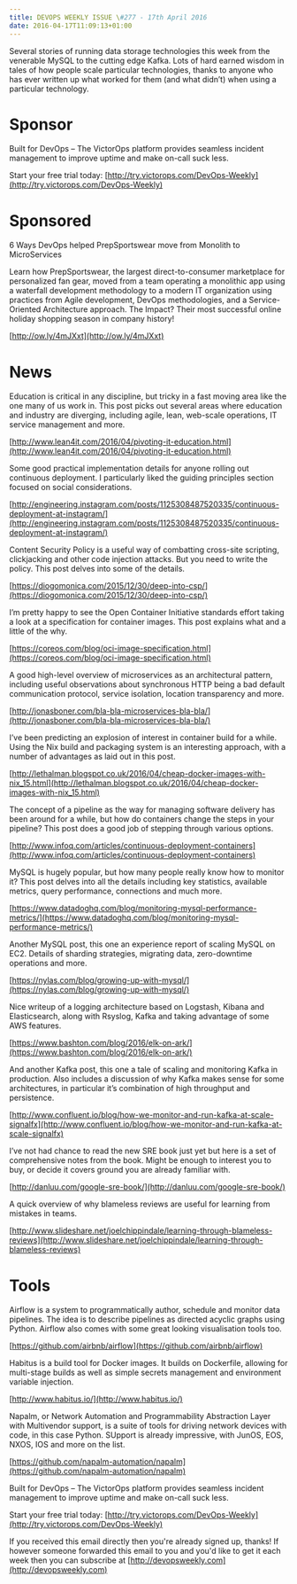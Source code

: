 ```yaml
---
title: DEVOPS WEEKLY ISSUE \#277 - 17th April 2016 
date: 2016-04-17T11:09:13+01:00
---
```


Several stories of running data storage technologies this week from the venerable MySQL to the cutting edge Kafka. Lots of hard earned wisdom in tales of how people scale particular technologies, thanks to anyone who has ever written up what worked for them (and what didn’t) when using a particular technology.


Sponsor
======

Built for DevOps – The VictorOps platform provides seamless incident management to improve uptime and make on-call suck less.

Start your free trial today: [http://try.victorops.com/DevOps-Weekly](http://try.victorops.com/DevOps-Weekly)


Sponsored
========

6 Ways DevOps helped PrepSportswear move from Monolith to MicroServices

Learn how PrepSportswear, the largest direct-to-consumer marketplace for personalized fan gear, moved from a team operating a monolithic app using a waterfall development methodology to a modern IT organization using practices from Agile development, DevOps methodologies, and a Service-Oriented Architecture approach. The Impact? Their most successful online holiday shopping season in company history!

[http://ow.ly/4mJXxt](http://ow.ly/4mJXxt)


News
====

Education is critical in any discipline, but tricky in a fast moving area like the one many of us work in. This post picks out several areas where education and industry are diverging, including agile, lean, web-scale operations, IT service management and more.

[http://www.lean4it.com/2016/04/pivoting-it-education.html](http://www.lean4it.com/2016/04/pivoting-it-education.html)


Some good practical implementation details for anyone rolling out continuous deployment. I particularly liked the guiding principles section focused on social considerations.

[http://engineering.instagram.com/posts/1125308487520335/continuous-deployment-at-instagram/](http://engineering.instagram.com/posts/1125308487520335/continuous-deployment-at-instagram/)


Content Security Policy is a useful way of combatting cross-site scripting, clickjacking and other code injection attacks. But you need to write the policy. This post delves into some of the details.

[https://diogomonica.com/2015/12/30/deep-into-csp/](https://diogomonica.com/2015/12/30/deep-into-csp/)


I’m pretty happy to see the Open Container Initiative standards effort taking a look at a specification for container images. This post explains what and a little of the why.

[https://coreos.com/blog/oci-image-specification.html](https://coreos.com/blog/oci-image-specification.html)


A good high-level overview of microservices as an architectural pattern, including useful observations about synchronous HTTP being a bad default communication protocol, service isolation, location transparency and more.

[http://jonasboner.com/bla-bla-microservices-bla-bla/](http://jonasboner.com/bla-bla-microservices-bla-bla/)


I’ve been predicting an explosion of interest in container build for a while. Using the Nix build and packaging system is an interesting approach, with a number of advantages as laid out in this post.

[http://lethalman.blogspot.co.uk/2016/04/cheap-docker-images-with-nix_15.html](http://lethalman.blogspot.co.uk/2016/04/cheap-docker-images-with-nix_15.html)


The concept of a pipeline as the way for managing software delivery has been around for a while, but how do containers change the steps in your pipeline? This post does a good job of stepping through various options.

[http://www.infoq.com/articles/continuous-deployment-containers](http://www.infoq.com/articles/continuous-deployment-containers)


MySQL is hugely popular, but how many people really know how to monitor it? This post delves into all the details including key statistics, available metrics, query performance, connections and much more.

[https://www.datadoghq.com/blog/monitoring-mysql-performance-metrics/](https://www.datadoghq.com/blog/monitoring-mysql-performance-metrics/)


Another MySQL post, this one an experience report of scaling MySQL on EC2. Details of sharding strategies, migrating data, zero-downtime operations and more.

[https://nylas.com/blog/growing-up-with-mysql/](https://nylas.com/blog/growing-up-with-mysql/)


Nice writeup of a logging architecture based on Logstash, Kibana and Elasticsearch, along with Rsyslog, Kafka and taking advantage of some AWS features.

[https://www.bashton.com/blog/2016/elk-on-ark/](https://www.bashton.com/blog/2016/elk-on-ark/)


And another Kafka post, this one a tale of scaling and monitoring Kafka in production. Also includes a discussion of why Kafka makes sense for some architectures, in particular it’s  combination of high throughput and persistence.

[http://www.confluent.io/blog/how-we-monitor-and-run-kafka-at-scale-signalfx](http://www.confluent.io/blog/how-we-monitor-and-run-kafka-at-scale-signalfx)


I’ve not had chance to read the new SRE book just yet but here is a set of comprehensive notes from the book. Might be enough to interest you to buy, or decide it covers ground you are already familiar with.

[http://danluu.com/google-sre-book/](http://danluu.com/google-sre-book/)


A quick overview of why blameless reviews are useful for learning from mistakes in teams.

[http://www.slideshare.net/joelchippindale/learning-through-blameless-reviews](http://www.slideshare.net/joelchippindale/learning-through-blameless-reviews)


Tools
=====

Airflow is a system to programmatically author, schedule and monitor data pipelines. The idea is to describe pipelines as directed acyclic graphs using Python. Airflow also comes with some great looking visualisation tools too.

[https://github.com/airbnb/airflow](https://github.com/airbnb/airflow)


Habitus is a build tool for Docker images. It builds on Dockerfile, allowing for multi-stage builds as well as simple secrets management and environment variable injection.

[http://www.habitus.io/](http://www.habitus.io/)


Napalm, or Network Automation and Programmability Abstraction Layer with Multivendor support, is a suite of tools for driving network devices with code, in this case Python. SUpport is already impressive, with JunOS, EOS, NXOS, IOS and more on the list.

[https://github.com/napalm-automation/napalm](https://github.com/napalm-automation/napalm)


Built for DevOps – The VictorOps platform provides seamless incident management to improve uptime and make on-call suck less.

Start your free trial today: [http://try.victorops.com/DevOps-Weekly](http://try.victorops.com/DevOps-Weekly)


If you received this email directly then you're already signed up, thanks! If however someone forwarded this email to you and you'd like to get it each week then you can subscribe at [http://devopsweekly.com](http://devopsweekly.com)


